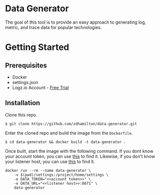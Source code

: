 # Data Generator

The goal of this tool is to provide an easy approach to generating log, metric, and trace data for popular technologies. 

# Getting Started

## Prerequisites 

* Docker
* settings.json
* Logz.io Account - [Free Trial](https://logz.io/freetrial)

## Installation

Clone this repo.

```
$ git clone https://github.com/zdhamilton/data-generator.git

```
Enter the cloned repo and build the image from the `Dockerfile`. 

```
$ cd data-generator && docker build -t data-generator .
```
Once built, start the image with the following command. If you dont know your account token, you can use [this](https://docs.logz.io/user-guide/tokens/#i-want-to-ship-logs-to-my-account) to find it. Likewise, if you don't know your listener host, you can use [this](https://docs.logz.io/user-guide/accounts/account-region.html#how-to-look-up-your-account-region) to find it. 

```
docker run --rm --name data-generator \
    -v $(pwd)/settings:/project/home/settings \
    -e DATA_TOKEN="<<account token>>" \
    -e DATA_URL="<<listener host>>:8071" \
    data-generator 
```